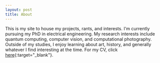 ```yaml
---
layout: post
title: About
---
```


This is my site to house my projects, rants, and interests. I'm currently pursuing my PhD in electrical engineering. My research interests include quantum computing, computer vision, and computational photography. Outside of my studies, I enjoy learning about art, history, and generally whatever I find interesting at the time. For my CV, click [here](/assets/cv.pdf){:target="\_blank"}.